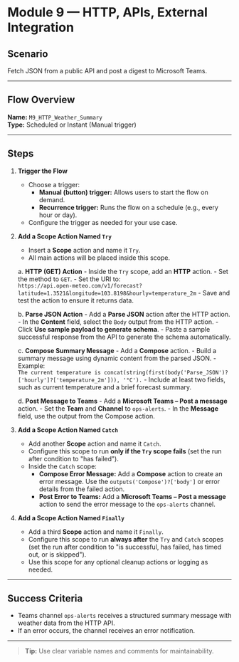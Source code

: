 # Module 9 — HTTP, APIs, External Integration

## Scenario
Fetch JSON from a public API and post a digest to Microsoft Teams.

---

## Flow Overview

**Name:** `M9_HTTP_Weather_Summary`  
**Type:** Scheduled or Instant (Manual trigger)

---

## Steps

1. **Trigger the Flow**
    - Choose a trigger:
        - **Manual (button) trigger:** Allows users to start the flow on demand.
        - **Recurrence trigger:** Runs the flow on a schedule (e.g., every hour or day).
    - Configure the trigger as needed for your use case.

2. **Add a Scope Action Named `Try`**
    - Insert a **Scope** action and name it `Try`.
    - All main actions will be placed inside this scope.

    a. **HTTP (GET) Action**
        - Inside the `Try` scope, add an **HTTP** action.
        - Set the method to `GET`.
        - Set the URI to:  
          `https://api.open-meteo.com/v1/forecast?latitude=1.3521&longitude=103.8198&hourly=temperature_2m`
        - Save and test the action to ensure it returns data.

    b. **Parse JSON Action**
        - Add a **Parse JSON** action after the HTTP action.
        - In the **Content** field, select the `Body` output from the HTTP action.
        - Click **Use sample payload to generate schema**.
        - Paste a sample successful response from the API to generate the schema automatically.

    c. **Compose Summary Message**
        - Add a **Compose** action.
        - Build a summary message using dynamic content from the parsed JSON.
        - Example:  
          ```
          The current temperature is concat(string(first(body('Parse_JSON')?['hourly']?['temperature_2m'])), '°C').
          ```
        - Include at least two fields, such as current temperature and a brief forecast summary.

    d. **Post Message to Teams**
        - Add a **Microsoft Teams – Post a message** action.
        - Set the **Team** and **Channel** to `ops-alerts`.
        - In the **Message** field, use the output from the Compose action.

3. **Add a Scope Action Named `Catch`**
    - Add another **Scope** action and name it `Catch`.
    - Configure this scope to run **only if the `Try` scope fails** (set the run after condition to "has failed").
    - Inside the `Catch` scope:
        - **Compose Error Message:** Add a **Compose** action to create an error message. Use the `outputs('Compose')?['body']` or error details from the failed action.
        - **Post Error to Teams:** Add a **Microsoft Teams – Post a message** action to send the error message to the `ops-alerts` channel.

4. **Add a Scope Action Named `Finally`**
    - Add a third **Scope** action and name it `Finally`.
    - Configure this scope to run **always after** the `Try` and `Catch` scopes (set the run after condition to "is successful, has failed, has timed out, or is skipped").
    - Use this scope for any optional cleanup actions or logging as needed.

---

## Success Criteria

- Teams channel `ops-alerts` receives a structured summary message with weather data from the HTTP API.
- If an error occurs, the channel receives an error notification.

---

> **Tip:** Use clear variable names and comments for maintainability.